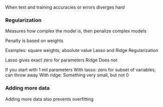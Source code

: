 When test and training accuracies or errors diverges hard

### Regularization
Measures how complex the model is, then penalize complex models

Penalty is based on weights

Examples: square weights, absolute value
Lasso and Ridge Regularization


Lasso gives exact zero for parameters
Ridge Does not

If you start with 1 mil parameters
With lasso:
	zero for subset of variables, can throw away
With ridge:
	Something very small, but not 0

### Adding more data

Adding more data also prevents overfitting


